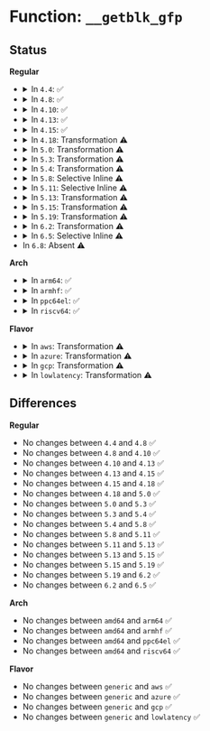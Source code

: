 # Function: <code>__getblk_gfp</code>

## Status
<b>Regular</b>
<ul>
<li>
<details>
<summary>In <code>4.4</code>: ✅</summary>

```c
struct buffer_head *__getblk_gfp(struct block_device *bdev, sector_t block, unsigned int size, gfp_t gfp);
```

**Collision:** Unique Global

**Inline:** No

**Transformation:** False

**Instances:**

```
In fs/buffer.c (ffffffff81243ea0)
Location: fs/buffer.c:1390
Inline: False
Direct callers:
  - fs/buffer.c:__bread_gfp
  - fs/buffer.c:__breadahead
  - fs/ext4/balloc.c:ext4_read_block_bitmap_nowait
  - fs/ext4/ialloc.c:ext4_read_inode_bitmap
  - fs/ext4/ialloc.c:__ext4_new_inode
  - fs/ext4/inode.c:__ext4_get_inode_loc
  - fs/ext4/inode.c:__ext4_get_inode_loc
  - fs/ext4/inode.c:ext4_getblk
  - fs/ext4/resize.c:bclean
  - fs/ext4/resize.c:ext4_get_bitmap
  - fs/ext4/resize.c:update_backups
  - fs/ext4/resize.c:set_flexbg_block_bitmap
  - fs/ext4/resize.c:ext4_flex_group_add
  - fs/ext4/extents.c:__read_extent_tree_block
  - fs/ext4/extents.c:ext4_ext_insert_extent
  - fs/ext4/extents.c:ext4_ext_insert_extent
  - fs/ext4/extents.c:ext4_ext_insert_extent
  - fs/ext4/mmp.c:read_mmp_block
  - fs/ext4/indirect.c:ext4_get_branch
  - fs/ext4/indirect.c:ext4_ind_map_blocks
  - fs/ext4/xattr.c:ext4_xattr_block_set
  - fs/ext4/inline.c:ext4_convert_inline_data_nolock
  - fs/jbd2/recovery.c:jread
  - fs/jbd2/recovery.c:jread
  - fs/jbd2/recovery.c:do_one_pass
  - fs/jbd2/journal.c:jbd2_journal_init_dev
  - fs/jbd2/journal.c:jbd2_journal_init_inode
  - fs/jbd2/journal.c:jbd2_journal_get_descriptor_buffer
  - fs/fat/dir.c:fat_add_new_entries
  - fs/fat/dir.c:fat_alloc_new_dir
  - fs/fat/fatent.c:fat_mirror_bhs
```
**Symbols:**

```
ffffffff81243ea0-ffffffff81243f00: __getblk_gfp (STB_GLOBAL)
```
</details>
</li>
<li>
<details>
<summary>In <code>4.8</code>: ✅</summary>

```c
struct buffer_head *__getblk_gfp(struct block_device *bdev, sector_t block, unsigned int size, gfp_t gfp);
```

**Collision:** Unique Global

**Inline:** No

**Transformation:** False

**Instances:**

```
In fs/buffer.c (ffffffff8126ccb0)
Location: fs/buffer.c:1380
Inline: False
Direct callers:
  - fs/buffer.c:__bread_gfp
  - fs/buffer.c:__breadahead
  - fs/ext4/balloc.c:ext4_read_block_bitmap_nowait
  - fs/ext4/ialloc.c:__ext4_new_inode
  - fs/ext4/ialloc.c:ext4_read_inode_bitmap
  - fs/ext4/inode.c:__ext4_get_inode_loc
  - fs/ext4/inode.c:__ext4_get_inode_loc
  - fs/ext4/inode.c:ext4_getblk
  - fs/ext4/resize.c:ext4_flex_group_add
  - fs/ext4/resize.c:ext4_get_bitmap
  - fs/ext4/resize.c:update_backups
  - fs/ext4/resize.c:set_flexbg_block_bitmap
  - fs/ext4/resize.c:bclean
  - fs/ext4/extents.c:ext4_ext_insert_extent
  - fs/ext4/extents.c:ext4_ext_insert_extent
  - fs/ext4/extents.c:ext4_ext_insert_extent
  - fs/ext4/extents.c:__read_extent_tree_block
  - fs/ext4/mmp.c:read_mmp_block
  - fs/ext4/indirect.c:ext4_ind_map_blocks
  - fs/ext4/indirect.c:ext4_get_branch
  - fs/ext4/xattr.c:ext4_xattr_block_set
  - fs/ext4/inline.c:ext4_convert_inline_data_nolock
  - fs/jbd2/recovery.c:do_one_pass
  - fs/jbd2/recovery.c:jread
  - fs/jbd2/recovery.c:jread
  - fs/jbd2/journal.c:jbd2_journal_init_inode
  - fs/jbd2/journal.c:jbd2_journal_init_dev
  - fs/jbd2/journal.c:jbd2_journal_get_descriptor_buffer
  - fs/squashfs/block.c:squashfs_read_data
  - fs/squashfs/block.c:squashfs_read_data
  - fs/fat/dir.c:fat_add_new_entries
  - fs/fat/dir.c:fat_alloc_new_dir
  - fs/fat/fatent.c:fat_mirror_bhs
```
**Symbols:**

```
ffffffff8126ccb0-ffffffff8126cd10: __getblk_gfp (STB_GLOBAL)
```
</details>
</li>
<li>
<details>
<summary>In <code>4.10</code>: ✅</summary>

```c
struct buffer_head *__getblk_gfp(struct block_device *bdev, sector_t block, unsigned int size, gfp_t gfp);
```

**Collision:** Unique Global

**Inline:** No

**Transformation:** False

**Instances:**

```
In fs/buffer.c (ffffffff8127fc60)
Location: fs/buffer.c:1380
Inline: False
Direct callers:
  - fs/buffer.c:__bread_gfp
  - fs/buffer.c:__breadahead
  - fs/ext4/balloc.c:ext4_read_block_bitmap_nowait
  - fs/ext4/ialloc.c:__ext4_new_inode
  - fs/ext4/ialloc.c:ext4_read_inode_bitmap
  - fs/ext4/inode.c:__ext4_get_inode_loc
  - fs/ext4/inode.c:__ext4_get_inode_loc
  - fs/ext4/inode.c:ext4_getblk
  - fs/ext4/resize.c:ext4_flex_group_add
  - fs/ext4/resize.c:ext4_get_bitmap
  - fs/ext4/resize.c:update_backups
  - fs/ext4/resize.c:set_flexbg_block_bitmap
  - fs/ext4/resize.c:bclean
  - fs/ext4/extents.c:ext4_ext_insert_extent
  - fs/ext4/extents.c:ext4_ext_insert_extent
  - fs/ext4/extents.c:ext4_ext_insert_extent
  - fs/ext4/extents.c:__read_extent_tree_block
  - fs/ext4/mmp.c:read_mmp_block
  - fs/ext4/indirect.c:ext4_ind_map_blocks
  - fs/ext4/indirect.c:ext4_get_branch
  - fs/ext4/xattr.c:ext4_xattr_block_set
  - fs/ext4/inline.c:ext4_convert_inline_data_nolock
  - fs/jbd2/recovery.c:do_one_pass
  - fs/jbd2/recovery.c:jread
  - fs/jbd2/recovery.c:jread
  - fs/jbd2/journal.c:journal_init_common
  - fs/jbd2/journal.c:jbd2_journal_get_descriptor_buffer
  - fs/squashfs/block.c:squashfs_read_data
  - fs/squashfs/block.c:squashfs_read_data
  - fs/fat/dir.c:fat_add_new_entries
  - fs/fat/dir.c:fat_alloc_new_dir
  - fs/fat/fatent.c:fat_mirror_bhs
```
**Symbols:**

```
ffffffff8127fc60-ffffffff8127ff95: __getblk_gfp (STB_GLOBAL)
```
</details>
</li>
<li>
<details>
<summary>In <code>4.13</code>: ✅</summary>

```c
struct buffer_head *__getblk_gfp(struct block_device *bdev, sector_t block, unsigned int size, gfp_t gfp);
```

**Collision:** Unique Global

**Inline:** No

**Transformation:** False

**Instances:**

```
In fs/buffer.c (ffffffff8128d210)
Location: fs/buffer.c:1375
Inline: False
Direct callers:
  - fs/buffer.c:__bread_gfp
  - fs/buffer.c:__breadahead
  - fs/ext4/balloc.c:ext4_read_block_bitmap_nowait
  - fs/ext4/extents.c:ext4_ext_insert_extent
  - fs/ext4/extents.c:ext4_ext_insert_extent
  - fs/ext4/extents.c:ext4_ext_insert_extent
  - fs/ext4/extents.c:__read_extent_tree_block
  - fs/ext4/ialloc.c:__ext4_new_inode
  - fs/ext4/ialloc.c:ext4_read_inode_bitmap
  - fs/ext4/indirect.c:ext4_ind_map_blocks
  - fs/ext4/indirect.c:ext4_get_branch
  - fs/ext4/inline.c:ext4_convert_inline_data_nolock
  - fs/ext4/inode.c:__ext4_get_inode_loc
  - fs/ext4/inode.c:__ext4_get_inode_loc
  - fs/ext4/inode.c:ext4_getblk
  - fs/ext4/mmp.c:read_mmp_block
  - fs/ext4/resize.c:ext4_flex_group_add
  - fs/ext4/resize.c:ext4_get_bitmap
  - fs/ext4/resize.c:update_backups
  - fs/ext4/resize.c:set_flexbg_block_bitmap
  - fs/ext4/resize.c:bclean
  - fs/ext4/xattr.c:ext4_xattr_block_set
  - fs/jbd2/recovery.c:do_one_pass
  - fs/jbd2/recovery.c:jread
  - fs/jbd2/recovery.c:jread
  - fs/jbd2/journal.c:journal_init_common
  - fs/jbd2/journal.c:jbd2_journal_get_descriptor_buffer
  - fs/squashfs/block.c:squashfs_read_data
  - fs/squashfs/block.c:squashfs_read_data
  - fs/fat/dir.c:fat_add_new_entries
  - fs/fat/dir.c:fat_alloc_new_dir
  - fs/fat/fatent.c:fat_mirror_bhs
```
**Symbols:**

```
ffffffff8128d210-ffffffff8128d4df: __getblk_gfp (STB_GLOBAL)
```
</details>
</li>
<li>
<details>
<summary>In <code>4.15</code>: ✅</summary>

```c
struct buffer_head *__getblk_gfp(struct block_device *bdev, sector_t block, unsigned int size, gfp_t gfp);
```

**Collision:** Unique Global

**Inline:** No

**Transformation:** False

**Instances:**

```
In fs/buffer.c (ffffffff812afd50)
Location: fs/buffer.c:1335
Inline: False
Direct callers:
  - fs/buffer.c:__bread_gfp
  - fs/buffer.c:__breadahead
  - fs/ext4/balloc.c:ext4_read_block_bitmap_nowait
  - fs/ext4/extents.c:ext4_ext_insert_extent
  - fs/ext4/extents.c:ext4_ext_insert_extent
  - fs/ext4/extents.c:ext4_ext_insert_extent
  - fs/ext4/extents.c:__read_extent_tree_block
  - fs/ext4/ialloc.c:ext4_read_inode_bitmap
  - fs/ext4/indirect.c:ext4_ind_map_blocks
  - fs/ext4/indirect.c:ext4_get_branch
  - fs/ext4/inline.c:ext4_convert_inline_data_nolock
  - fs/ext4/inode.c:__ext4_get_inode_loc
  - fs/ext4/inode.c:__ext4_get_inode_loc
  - fs/ext4/inode.c:ext4_getblk
  - fs/ext4/mmp.c:read_mmp_block
  - fs/ext4/resize.c:ext4_flex_group_add
  - fs/ext4/resize.c:ext4_get_bitmap
  - fs/ext4/resize.c:update_backups
  - fs/ext4/resize.c:set_flexbg_block_bitmap
  - fs/ext4/resize.c:bclean
  - fs/ext4/xattr.c:ext4_xattr_block_set
  - fs/jbd2/recovery.c:do_one_pass
  - fs/jbd2/recovery.c:jread
  - fs/jbd2/recovery.c:jread
  - fs/jbd2/journal.c:journal_init_common
  - fs/jbd2/journal.c:jbd2_journal_get_descriptor_buffer
  - fs/squashfs/block.c:squashfs_read_data
  - fs/squashfs/block.c:squashfs_read_data
  - fs/fat/dir.c:fat_add_new_entries
  - fs/fat/dir.c:fat_alloc_new_dir
  - fs/fat/fatent.c:fat_mirror_bhs
```
**Symbols:**

```
ffffffff812afd50-ffffffff812b0037: __getblk_gfp (STB_GLOBAL)
```
</details>
</li>
<li>
<details>
<summary>In <code>4.18</code>: Transformation ⚠️</summary>

```c
struct buffer_head *__getblk_gfp(struct block_device *bdev, sector_t block, unsigned int size, gfp_t gfp);
```

**Collision:** Unique Global

**Inline:** No

**Transformation:** True

**Instances:**

```
In fs/buffer.c (0)
Location: fs/buffer.c:1306
Inline: False
Direct callers:
  - fs/buffer.c:__bread_gfp
  - fs/buffer.c:__breadahead
  - fs/ext4/balloc.c:ext4_read_block_bitmap_nowait
  - fs/ext4/extents.c:ext4_ext_insert_extent
  - fs/ext4/extents.c:ext4_ext_split
  - fs/ext4/extents.c:ext4_ext_split
  - fs/ext4/extents.c:__read_extent_tree_block
  - fs/ext4/ialloc.c:ext4_read_inode_bitmap
  - fs/ext4/indirect.c:ext4_ind_map_blocks
  - fs/ext4/indirect.c:ext4_get_branch
  - fs/ext4/inline.c:ext4_convert_inline_data_nolock
  - fs/ext4/inode.c:__ext4_get_inode_loc
  - fs/ext4/inode.c:__ext4_get_inode_loc
  - fs/ext4/inode.c:ext4_getblk
  - fs/ext4/mmp.c:read_mmp_block
  - fs/ext4/resize.c:ext4_flex_group_add
  - fs/ext4/resize.c:ext4_get_bitmap
  - fs/ext4/resize.c:update_backups
  - fs/ext4/resize.c:set_flexbg_block_bitmap
  - fs/ext4/resize.c:bclean
  - fs/ext4/xattr.c:ext4_xattr_block_set
  - fs/jbd2/recovery.c:do_one_pass
  - fs/jbd2/recovery.c:jread
  - fs/jbd2/recovery.c:jread
  - fs/jbd2/journal.c:journal_init_common
  - fs/jbd2/journal.c:jbd2_journal_get_descriptor_buffer
  - fs/squashfs/block.c:squashfs_read_data
  - fs/squashfs/block.c:squashfs_read_data
  - fs/fat/dir.c:fat_add_new_entries
  - fs/fat/dir.c:fat_alloc_new_dir
  - fs/fat/fatent.c:fat_mirror_bhs
```
**Symbols:**

```
ffffffff812daf02-ffffffff812daf4c: __getblk_gfp.cold.62 (STB_LOCAL)
ffffffff812d7fa0-ffffffff812d8227: __getblk_gfp (STB_GLOBAL)
```
</details>
</li>
<li>
<details>
<summary>In <code>5.0</code>: Transformation ⚠️</summary>

```c
struct buffer_head *__getblk_gfp(struct block_device *bdev, sector_t block, unsigned int size, gfp_t gfp);
```

**Collision:** Unique Global

**Inline:** No

**Transformation:** True

**Instances:**

```
In fs/buffer.c (0)
Location: fs/buffer.c:1314
Inline: False
Direct callers:
  - fs/buffer.c:__bread_gfp
  - fs/buffer.c:__breadahead
  - fs/ext4/balloc.c:ext4_read_block_bitmap_nowait
  - fs/ext4/extents.c:ext4_ext_insert_extent
  - fs/ext4/extents.c:ext4_ext_split
  - fs/ext4/extents.c:ext4_ext_split
  - fs/ext4/extents.c:__read_extent_tree_block
  - fs/ext4/ialloc.c:ext4_read_inode_bitmap
  - fs/ext4/indirect.c:ext4_ind_map_blocks
  - fs/ext4/indirect.c:ext4_get_branch
  - fs/ext4/inline.c:ext4_convert_inline_data_nolock
  - fs/ext4/inode.c:__ext4_get_inode_loc
  - fs/ext4/inode.c:__ext4_get_inode_loc
  - fs/ext4/inode.c:ext4_getblk
  - fs/ext4/mmp.c:read_mmp_block
  - fs/ext4/resize.c:ext4_flex_group_add
  - fs/ext4/resize.c:ext4_get_bitmap
  - fs/ext4/resize.c:update_backups
  - fs/ext4/resize.c:set_flexbg_block_bitmap
  - fs/ext4/resize.c:bclean
  - fs/ext4/super.c:ext4_sb_bread
  - fs/ext4/xattr.c:ext4_xattr_block_set
  - fs/jbd2/recovery.c:do_one_pass
  - fs/jbd2/recovery.c:jread
  - fs/jbd2/recovery.c:jread
  - fs/jbd2/journal.c:journal_init_common
  - fs/jbd2/journal.c:jbd2_journal_get_descriptor_buffer
  - fs/squashfs/block.c:squashfs_read_data
  - fs/squashfs/block.c:squashfs_read_data
  - fs/fat/dir.c:fat_add_new_entries
  - fs/fat/dir.c:fat_alloc_new_dir
  - fs/fat/fatent.c:fat_mirror_bhs
```
**Symbols:**

```
ffffffff812f03cb-ffffffff812f0415: __getblk_gfp.cold.65 (STB_LOCAL)
ffffffff812ed010-ffffffff812ed297: __getblk_gfp (STB_GLOBAL)
```
</details>
</li>
<li>
<details>
<summary>In <code>5.3</code>: Transformation ⚠️</summary>

```c
struct buffer_head *__getblk_gfp(struct block_device *bdev, sector_t block, unsigned int size, gfp_t gfp);
```

**Collision:** Unique Global

**Inline:** No

**Transformation:** True

**Instances:**

```
In fs/buffer.c (0)
Location: fs/buffer.c:1315
Inline: False
Direct callers:
  - fs/buffer.c:__bread_gfp
  - fs/buffer.c:__breadahead
  - fs/ext4/balloc.c:ext4_read_block_bitmap_nowait
  - fs/ext4/extents.c:ext4_ext_create_new_leaf
  - fs/ext4/extents.c:ext4_ext_split
  - fs/ext4/extents.c:ext4_ext_split
  - fs/ext4/extents.c:__read_extent_tree_block
  - fs/ext4/ialloc.c:ext4_read_inode_bitmap
  - fs/ext4/indirect.c:ext4_alloc_branch
  - fs/ext4/indirect.c:ext4_get_branch
  - fs/ext4/inline.c:ext4_convert_inline_data_nolock
  - fs/ext4/inode.c:__ext4_get_inode_loc
  - fs/ext4/inode.c:__ext4_get_inode_loc
  - fs/ext4/inode.c:ext4_getblk
  - fs/ext4/mmp.c:read_mmp_block
  - fs/ext4/resize.c:ext4_get_bitmap
  - fs/ext4/resize.c:update_backups
  - fs/ext4/resize.c:setup_new_flex_group_blocks
  - fs/ext4/resize.c:set_flexbg_block_bitmap
  - fs/ext4/resize.c:bclean
  - fs/ext4/super.c:ext4_sb_bread
  - fs/ext4/xattr.c:ext4_xattr_block_set
  - fs/jbd2/recovery.c:do_one_pass
  - fs/jbd2/recovery.c:jread
  - fs/jbd2/recovery.c:jread
  - fs/jbd2/journal.c:journal_init_common
  - fs/jbd2/journal.c:jbd2_journal_get_descriptor_buffer
  - fs/squashfs/block.c:squashfs_read_data
  - fs/squashfs/block.c:squashfs_read_data
  - fs/fat/dir.c:fat_add_new_entries
  - fs/fat/dir.c:fat_alloc_new_dir
  - fs/fat/fatent.c:fat_mirror_bhs
```
**Symbols:**

```
ffffffff81311cad-ffffffff81311cf8: __getblk_gfp.cold (STB_LOCAL)
ffffffff8130e7c0-ffffffff8130ea50: __getblk_gfp (STB_GLOBAL)
```
</details>
</li>
<li>
<details>
<summary>In <code>5.4</code>: Transformation ⚠️</summary>

```c
struct buffer_head *__getblk_gfp(struct block_device *bdev, sector_t block, unsigned int size, gfp_t gfp);
```

**Collision:** Unique Global

**Inline:** No

**Transformation:** True

**Instances:**

```
In fs/buffer.c (0)
Location: fs/buffer.c:1315
Inline: False
Direct callers:
  - fs/buffer.c:__bread_gfp
  - fs/buffer.c:__breadahead
  - fs/ext4/balloc.c:ext4_read_block_bitmap_nowait
  - fs/ext4/extents.c:ext4_ext_create_new_leaf
  - fs/ext4/extents.c:ext4_ext_split
  - fs/ext4/extents.c:ext4_ext_split
  - fs/ext4/extents.c:__read_extent_tree_block
  - fs/ext4/ialloc.c:ext4_read_inode_bitmap
  - fs/ext4/indirect.c:ext4_alloc_branch
  - fs/ext4/indirect.c:ext4_get_branch
  - fs/ext4/inline.c:ext4_convert_inline_data_nolock
  - fs/ext4/inode.c:__ext4_get_inode_loc
  - fs/ext4/inode.c:__ext4_get_inode_loc
  - fs/ext4/inode.c:ext4_getblk
  - fs/ext4/mmp.c:read_mmp_block
  - fs/ext4/resize.c:ext4_get_bitmap
  - fs/ext4/resize.c:update_backups
  - fs/ext4/resize.c:setup_new_flex_group_blocks
  - fs/ext4/resize.c:set_flexbg_block_bitmap
  - fs/ext4/resize.c:bclean
  - fs/ext4/super.c:ext4_sb_bread
  - fs/ext4/xattr.c:ext4_xattr_block_set
  - fs/jbd2/recovery.c:do_one_pass
  - fs/jbd2/recovery.c:jread
  - fs/jbd2/recovery.c:jread
  - fs/jbd2/journal.c:journal_init_common
  - fs/jbd2/journal.c:jbd2_journal_get_descriptor_buffer
  - fs/squashfs/block.c:squashfs_read_data
  - fs/squashfs/block.c:squashfs_read_data
  - fs/fat/dir.c:fat_add_new_entries
  - fs/fat/dir.c:fat_alloc_new_dir
  - fs/fat/fatent.c:fat_mirror_bhs
```
**Symbols:**

```
ffffffff81324cba-ffffffff81324d09: __getblk_gfp.cold (STB_LOCAL)
ffffffff813217e0-ffffffff81321a6c: __getblk_gfp (STB_GLOBAL)
```
</details>
</li>
<li>
<details>
<summary>In <code>5.8</code>: Selective Inline ⚠️</summary>

```c
struct buffer_head *__getblk_gfp(struct block_device *bdev, sector_t block, unsigned int size, gfp_t gfp);
```

**Collision:** Unique Global

**Inline:** Selective

**Transformation:** False

**Instances:**

```
In fs/buffer.c (ffffffff8135cb55)
Location: fs/buffer.c:1348
Inline: True
Inline callers:
  - fs/buffer.c:__bread_gfp
  - fs/buffer.c:__breadahead_gfp
  - fs/buffer.c:__breadahead
Direct callers:
  - fs/ext4/balloc.c:ext4_read_block_bitmap_nowait
  - fs/ext4/extents.c:ext4_ext_grow_indepth
  - fs/ext4/extents.c:ext4_ext_split
  - fs/ext4/extents.c:ext4_ext_split
  - fs/ext4/extents.c:__read_extent_tree_block
  - fs/ext4/ialloc.c:ext4_read_inode_bitmap
  - fs/ext4/indirect.c:ext4_alloc_branch
  - fs/ext4/indirect.c:ext4_get_branch
  - fs/ext4/inline.c:ext4_convert_inline_data_nolock
  - fs/ext4/inode.c:__ext4_get_inode_loc
  - fs/ext4/inode.c:__ext4_get_inode_loc
  - fs/ext4/inode.c:ext4_getblk
  - fs/ext4/mmp.c:read_mmp_block
  - fs/ext4/resize.c:update_backups
  - fs/ext4/resize.c:setup_new_flex_group_blocks
  - fs/ext4/resize.c:set_flexbg_block_bitmap
  - fs/ext4/resize.c:bclean
  - fs/ext4/super.c:ext4_sb_bread
  - fs/ext4/xattr.c:ext4_xattr_block_set
  - fs/jbd2/recovery.c:do_one_pass
  - fs/jbd2/recovery.c:jread
  - fs/jbd2/journal.c:journal_init_common
  - fs/jbd2/journal.c:jbd2_journal_get_descriptor_buffer
  - fs/fat/dir.c:fat_add_new_entries
  - fs/fat/dir.c:fat_alloc_new_dir
  - fs/fat/fatent.c:fat_mirror_bhs
```
**Symbols:**

```
ffffffff8135bee0-ffffffff8135bf3e: __getblk_gfp (STB_GLOBAL)
```
</details>
</li>
<li>
<details>
<summary>In <code>5.11</code>: Selective Inline ⚠️</summary>

```c
struct buffer_head *__getblk_gfp(struct block_device *bdev, sector_t block, unsigned int size, gfp_t gfp);
```

**Collision:** Unique Global

**Inline:** Selective

**Transformation:** False

**Instances:**

```
In fs/buffer.c (ffffffff8136aecd)
Location: fs/buffer.c:1347
Inline: True
Inline callers:
  - fs/buffer.c:__bread_gfp
  - fs/buffer.c:__breadahead_gfp
  - fs/buffer.c:__breadahead
Direct callers:
  - fs/ext4/balloc.c:ext4_read_block_bitmap_nowait
  - fs/ext4/extents.c:ext4_ext_grow_indepth
  - fs/ext4/extents.c:ext4_ext_split
  - fs/ext4/extents.c:ext4_ext_split
  - fs/ext4/extents.c:__read_extent_tree_block
  - fs/ext4/ialloc.c:ext4_read_inode_bitmap
  - fs/ext4/indirect.c:ext4_alloc_branch
  - fs/ext4/indirect.c:ext4_get_branch
  - fs/ext4/inline.c:ext4_convert_inline_data_nolock
  - fs/ext4/inode.c:__ext4_get_inode_loc
  - fs/ext4/inode.c:__ext4_get_inode_loc
  - fs/ext4/inode.c:ext4_getblk
  - fs/ext4/mmp.c:read_mmp_block
  - fs/ext4/resize.c:update_backups
  - fs/ext4/resize.c:setup_new_flex_group_blocks
  - fs/ext4/resize.c:set_flexbg_block_bitmap
  - fs/ext4/resize.c:bclean
  - fs/ext4/super.c:ext4_sb_breadahead_unmovable
  - fs/ext4/xattr.c:ext4_xattr_block_set
  - fs/jbd2/recovery.c:do_one_pass
  - fs/jbd2/recovery.c:jread
  - fs/jbd2/journal.c:journal_init_common
  - fs/jbd2/journal.c:jbd2_journal_get_descriptor_buffer
  - fs/jbd2/journal.c:jbd2_fc_get_buf
  - fs/fat/dir.c:fat_add_new_entries
  - fs/fat/dir.c:fat_alloc_new_dir
  - fs/fat/fatent.c:fat_mirror_bhs
```
**Symbols:**

```
ffffffff8136a480-ffffffff8136a4de: __getblk_gfp (STB_GLOBAL)
```
</details>
</li>
<li>
<details>
<summary>In <code>5.13</code>: Transformation ⚠️</summary>

```c
struct buffer_head *__getblk_gfp(struct block_device *bdev, sector_t block, unsigned int size, gfp_t gfp);
```

**Collision:** Unique Global

**Inline:** No

**Transformation:** True

**Instances:**

```
In fs/buffer.c (0)
Location: fs/buffer.c:1352
Inline: False
Direct callers:
  - fs/buffer.c:__bread_gfp
  - fs/buffer.c:__breadahead_gfp
  - fs/buffer.c:__breadahead
  - fs/ext4/balloc.c:ext4_read_block_bitmap_nowait
  - fs/ext4/extents.c:ext4_ext_grow_indepth
  - fs/ext4/extents.c:ext4_ext_split
  - fs/ext4/extents.c:ext4_ext_split
  - fs/ext4/extents.c:__read_extent_tree_block
  - fs/ext4/ialloc.c:ext4_read_inode_bitmap
  - fs/ext4/indirect.c:ext4_alloc_branch
  - fs/ext4/indirect.c:ext4_get_branch
  - fs/ext4/inline.c:ext4_convert_inline_data_nolock
  - fs/ext4/inode.c:__ext4_get_inode_loc
  - fs/ext4/inode.c:__ext4_get_inode_loc
  - fs/ext4/inode.c:ext4_getblk
  - fs/ext4/mmp.c:read_mmp_block
  - fs/ext4/resize.c:update_backups
  - fs/ext4/resize.c:setup_new_flex_group_blocks
  - fs/ext4/resize.c:set_flexbg_block_bitmap
  - fs/ext4/resize.c:bclean
  - fs/ext4/super.c:ext4_sb_breadahead_unmovable
  - fs/ext4/xattr.c:ext4_xattr_block_set
  - fs/jbd2/recovery.c:do_one_pass
  - fs/jbd2/recovery.c:jread
  - fs/jbd2/journal.c:journal_init_common
  - fs/jbd2/journal.c:jbd2_journal_get_descriptor_buffer
  - fs/jbd2/journal.c:jbd2_fc_get_buf
  - fs/fat/dir.c:fat_add_new_entries
  - fs/fat/dir.c:fat_alloc_new_dir
  - fs/fat/fatent.c:fat_mirror_bhs
```
**Symbols:**

```
ffffffff81bdcb3a-ffffffff81bdcb86: __getblk_gfp.cold (STB_LOCAL)
ffffffff81370fe0-ffffffff813710b8: __getblk_gfp (STB_GLOBAL)
```
</details>
</li>
<li>
<details>
<summary>In <code>5.15</code>: Transformation ⚠️</summary>

```c
struct buffer_head *__getblk_gfp(struct block_device *bdev, sector_t block, unsigned int size, gfp_t gfp);
```

**Collision:** Unique Global

**Inline:** No

**Transformation:** True

**Instances:**

```
In fs/buffer.c (0)
Location: fs/buffer.c:1327
Inline: False
Direct callers:
  - fs/buffer.c:__bread_gfp
  - fs/buffer.c:__breadahead_gfp
  - fs/buffer.c:__breadahead
  - fs/ext4/balloc.c:ext4_read_block_bitmap_nowait
  - fs/ext4/extents.c:ext4_ext_grow_indepth
  - fs/ext4/extents.c:ext4_ext_split
  - fs/ext4/extents.c:ext4_ext_split
  - fs/ext4/extents.c:__read_extent_tree_block
  - fs/ext4/ialloc.c:ext4_read_inode_bitmap
  - fs/ext4/indirect.c:ext4_alloc_branch
  - fs/ext4/indirect.c:ext4_get_branch
  - fs/ext4/inline.c:ext4_convert_inline_data_nolock
  - fs/ext4/inode.c:__ext4_get_inode_loc
  - fs/ext4/inode.c:__ext4_get_inode_loc
  - fs/ext4/inode.c:ext4_getblk
  - fs/ext4/mmp.c:read_mmp_block
  - fs/ext4/resize.c:update_backups
  - fs/ext4/resize.c:setup_new_flex_group_blocks
  - fs/ext4/resize.c:set_flexbg_block_bitmap
  - fs/ext4/resize.c:bclean
  - fs/ext4/super.c:ext4_sb_breadahead_unmovable
  - fs/ext4/xattr.c:ext4_xattr_block_set
  - fs/jbd2/recovery.c:do_one_pass
  - fs/jbd2/recovery.c:jread
  - fs/jbd2/journal.c:journal_init_common
  - fs/jbd2/journal.c:jbd2_journal_get_descriptor_buffer
  - fs/jbd2/journal.c:jbd2_fc_get_buf
  - fs/fat/dir.c:fat_add_new_entries
  - fs/fat/dir.c:fat_alloc_new_dir
  - fs/fat/fatent.c:fat_mirror_bhs
```
**Symbols:**

```
ffffffff81cc47b8-ffffffff81cc4843: __getblk_gfp.cold (STB_LOCAL)
ffffffff813c09b0-ffffffff813c0a95: __getblk_gfp (STB_GLOBAL)
```
</details>
</li>
<li>
<details>
<summary>In <code>5.19</code>: Transformation ⚠️</summary>

```c
struct buffer_head *__getblk_gfp(struct block_device *bdev, sector_t block, unsigned int size, gfp_t gfp);
```

**Collision:** Unique Global

**Inline:** No

**Transformation:** True

**Instances:**

```
In fs/buffer.c (0)
Location: fs/buffer.c:1326
Inline: False
Direct callers:
  - fs/buffer.c:__bread_gfp
  - fs/buffer.c:__breadahead_gfp
  - fs/buffer.c:__breadahead
  - fs/ext4/balloc.c:ext4_read_block_bitmap_nowait
  - fs/ext4/extents.c:ext4_ext_grow_indepth
  - fs/ext4/extents.c:ext4_ext_split
  - fs/ext4/extents.c:ext4_ext_split
  - fs/ext4/extents.c:__read_extent_tree_block
  - fs/ext4/ialloc.c:ext4_read_inode_bitmap
  - fs/ext4/indirect.c:ext4_alloc_branch
  - fs/ext4/indirect.c:ext4_get_branch
  - fs/ext4/inline.c:ext4_convert_inline_data_nolock
  - fs/ext4/inode.c:__ext4_get_inode_loc
  - fs/ext4/inode.c:__ext4_get_inode_loc
  - fs/ext4/inode.c:ext4_getblk
  - fs/ext4/mmp.c:read_mmp_block
  - fs/ext4/resize.c:update_backups
  - fs/ext4/resize.c:setup_new_flex_group_blocks
  - fs/ext4/resize.c:set_flexbg_block_bitmap
  - fs/ext4/resize.c:bclean
  - fs/ext4/super.c:ext4_sb_breadahead_unmovable
  - fs/ext4/xattr.c:ext4_xattr_block_set
  - fs/jbd2/recovery.c:do_one_pass
  - fs/jbd2/recovery.c:jread
  - fs/jbd2/journal.c:journal_init_common
  - fs/jbd2/journal.c:jbd2_journal_get_descriptor_buffer
  - fs/jbd2/journal.c:jbd2_fc_get_buf
  - fs/fat/dir.c:fat_add_new_entries
  - fs/fat/dir.c:fat_alloc_new_dir
  - fs/fat/fatent.c:fat_mirror_bhs
```
**Symbols:**

```
ffffffff81e76fb1-ffffffff81e77038: __getblk_gfp.cold (STB_LOCAL)
ffffffff81445980-ffffffff81445a74: __getblk_gfp (STB_GLOBAL)
```
</details>
</li>
<li>
<details>
<summary>In <code>6.2</code>: Transformation ⚠️</summary>

```c
struct buffer_head *__getblk_gfp(struct block_device *bdev, sector_t block, unsigned int size, gfp_t gfp);
```

**Collision:** Unique Global

**Inline:** No

**Transformation:** True

**Instances:**

```
In fs/buffer.c (0)
Location: fs/buffer.c:1326
Inline: False
Direct callers:
  - fs/buffer.c:__bread_gfp
  - fs/buffer.c:__breadahead
  - fs/ext4/balloc.c:ext4_read_block_bitmap_nowait
  - fs/ext4/extents.c:ext4_ext_grow_indepth
  - fs/ext4/extents.c:ext4_ext_split
  - fs/ext4/extents.c:ext4_ext_split
  - fs/ext4/extents.c:__read_extent_tree_block
  - fs/ext4/ialloc.c:ext4_read_inode_bitmap
  - fs/ext4/indirect.c:ext4_alloc_branch
  - fs/ext4/indirect.c:ext4_get_branch
  - fs/ext4/inline.c:ext4_convert_inline_data_nolock
  - fs/ext4/inode.c:__ext4_get_inode_loc
  - fs/ext4/inode.c:__ext4_get_inode_loc
  - fs/ext4/inode.c:ext4_getblk
  - fs/ext4/mmp.c:read_mmp_block
  - fs/ext4/resize.c:update_backups
  - fs/ext4/resize.c:setup_new_flex_group_blocks
  - fs/ext4/resize.c:set_flexbg_block_bitmap
  - fs/ext4/resize.c:bclean
  - fs/ext4/super.c:ext4_sb_breadahead_unmovable
  - fs/ext4/xattr.c:ext4_xattr_block_set
  - fs/jbd2/recovery.c:do_one_pass
  - fs/jbd2/recovery.c:jread
  - fs/jbd2/journal.c:journal_init_common
  - fs/jbd2/journal.c:jbd2_journal_get_descriptor_buffer
  - fs/jbd2/journal.c:jbd2_fc_get_buf
  - fs/fat/dir.c:fat_add_new_entries
  - fs/fat/dir.c:fat_alloc_new_dir
  - fs/fat/fatent.c:fat_mirror_bhs
```
**Symbols:**

```
ffffffff820690d5-ffffffff82069114: __getblk_gfp.cold (STB_LOCAL)
ffffffff814d4a00-ffffffff814d4b31: __getblk_gfp (STB_GLOBAL)
```
</details>
</li>
<li>
<details>
<summary>In <code>6.5</code>: Selective Inline ⚠️</summary>

```c
struct buffer_head *__getblk_gfp(struct block_device *bdev, sector_t block, unsigned int size, gfp_t gfp);
```

**Collision:** Unique Global

**Inline:** Selective

**Transformation:** False

**Instances:**

```
In fs/buffer.c (ffffffff8150c8dd)
Location: fs/buffer.c:1438
Inline: True
Inline callers:
  - fs/buffer.c:__bread_gfp
  - fs/buffer.c:__breadahead
Direct callers:
  - fs/ext4/balloc.c:ext4_read_block_bitmap_nowait
  - fs/ext4/extents.c:ext4_ext_grow_indepth
  - fs/ext4/extents.c:ext4_ext_split
  - fs/ext4/extents.c:ext4_ext_split
  - fs/ext4/extents.c:__read_extent_tree_block
  - fs/ext4/ialloc.c:ext4_read_inode_bitmap
  - fs/ext4/indirect.c:ext4_alloc_branch
  - fs/ext4/indirect.c:ext4_get_branch
  - fs/ext4/inline.c:ext4_convert_inline_data_nolock
  - fs/ext4/inode.c:__ext4_get_inode_loc
  - fs/ext4/inode.c:__ext4_get_inode_loc
  - fs/ext4/inode.c:ext4_getblk
  - fs/ext4/mmp.c:read_mmp_block
  - fs/ext4/resize.c:update_backups
  - fs/ext4/resize.c:setup_new_flex_group_blocks
  - fs/ext4/resize.c:set_flexbg_block_bitmap
  - fs/ext4/resize.c:bclean
  - fs/ext4/super.c:ext4_sb_breadahead_unmovable
  - fs/ext4/xattr.c:ext4_xattr_block_set
  - fs/jbd2/recovery.c:do_one_pass
  - fs/jbd2/recovery.c:jread
  - fs/jbd2/journal.c:journal_init_common
  - fs/jbd2/journal.c:jbd2_journal_get_descriptor_buffer
  - fs/jbd2/journal.c:jbd2_fc_get_buf
  - fs/fat/dir.c:fat_add_new_entries
  - fs/fat/dir.c:fat_alloc_new_dir
  - fs/fat/fatent.c:fat_mirror_bhs
```
**Symbols:**

```
ffffffff8150c750-ffffffff8150c7c8: __getblk_gfp (STB_GLOBAL)
```
</details>
</li>
<li>
In <code>6.8</code>: Absent ⚠️
</li>
</ul>
<b>Arch</b>
<ul>
<li>
<details>
<summary>In <code>arm64</code>: ✅</summary>

```c
struct buffer_head *__getblk_gfp(struct block_device *bdev, sector_t block, unsigned int size, gfp_t gfp);
```

**Collision:** Unique Global

**Inline:** No

**Transformation:** False

**Instances:**

```
In fs/buffer.c (ffff8000103da158)
Location: fs/buffer.c:1315
Inline: False
Direct callers:
  - fs/buffer.c:__bread_gfp
  - fs/buffer.c:__breadahead
  - fs/ext4/balloc.c:ext4_read_block_bitmap_nowait
  - fs/ext4/extents.c:ext4_ext_create_new_leaf
  - fs/ext4/extents.c:ext4_ext_split
  - fs/ext4/extents.c:ext4_ext_split
  - fs/ext4/extents.c:__read_extent_tree_block
  - fs/ext4/ialloc.c:ext4_read_inode_bitmap
  - fs/ext4/indirect.c:ext4_alloc_branch
  - fs/ext4/indirect.c:ext4_get_branch
  - fs/ext4/inline.c:ext4_convert_inline_data_nolock
  - fs/ext4/inode.c:__ext4_get_inode_loc
  - fs/ext4/inode.c:__ext4_get_inode_loc
  - fs/ext4/inode.c:ext4_getblk
  - fs/ext4/mmp.c:read_mmp_block
  - fs/ext4/resize.c:ext4_get_bitmap
  - fs/ext4/resize.c:update_backups
  - fs/ext4/resize.c:update_backups
  - fs/ext4/resize.c:setup_new_flex_group_blocks
  - fs/ext4/resize.c:set_flexbg_block_bitmap
  - fs/ext4/resize.c:bclean
  - fs/ext4/super.c:ext4_sb_bread
  - fs/ext4/xattr.c:ext4_xattr_block_set
  - fs/jbd2/recovery.c:do_one_pass
  - fs/jbd2/recovery.c:jread
  - fs/jbd2/recovery.c:jread
  - fs/jbd2/journal.c:journal_init_common
  - fs/jbd2/journal.c:jbd2_journal_get_descriptor_buffer
  - fs/squashfs/block.c:squashfs_read_data
  - fs/squashfs/block.c:squashfs_read_data
  - fs/fat/dir.c:fat_add_new_entries
  - fs/fat/dir.c:fat_alloc_new_dir
  - fs/fat/fatent.c:fat_mirror_bhs
```
**Symbols:**

```
ffff8000103da158-ffff8000103da480: __getblk_gfp (STB_GLOBAL)
```
</details>
</li>
<li>
<details>
<summary>In <code>armhf</code>: ✅</summary>

```c
struct buffer_head *__getblk_gfp(struct block_device *bdev, sector_t block, unsigned int size, gfp_t gfp);
```

**Collision:** Unique Global

**Inline:** No

**Transformation:** False

**Instances:**

```
In fs/buffer.c (c05b3a08)
Location: fs/buffer.c:1315
Inline: False
Direct callers:
  - fs/buffer.c:__bread_gfp
  - fs/buffer.c:__breadahead
  - fs/ext4/balloc.c:ext4_read_block_bitmap_nowait
  - fs/ext4/extents.c:ext4_ext_create_new_leaf
  - fs/ext4/extents.c:ext4_ext_split
  - fs/ext4/extents.c:ext4_ext_split
  - fs/ext4/extents.c:__read_extent_tree_block
  - fs/ext4/ialloc.c:ext4_read_inode_bitmap
  - fs/ext4/indirect.c:ext4_alloc_branch
  - fs/ext4/indirect.c:ext4_get_branch
  - fs/ext4/inline.c:ext4_convert_inline_data_nolock
  - fs/ext4/inode.c:__ext4_get_inode_loc
  - fs/ext4/inode.c:__ext4_get_inode_loc
  - fs/ext4/inode.c:ext4_getblk
  - fs/ext4/mmp.c:read_mmp_block
  - fs/ext4/resize.c:ext4_get_bitmap
  - fs/ext4/resize.c:update_backups
  - fs/ext4/resize.c:setup_new_flex_group_blocks
  - fs/ext4/resize.c:set_flexbg_block_bitmap
  - fs/ext4/resize.c:bclean
  - fs/ext4/super.c:ext4_sb_bread
  - fs/ext4/xattr.c:ext4_xattr_block_set
  - fs/jbd2/recovery.c:do_one_pass
  - fs/jbd2/recovery.c:jread
  - fs/jbd2/recovery.c:jread
  - fs/jbd2/journal.c:journal_init_common
  - fs/jbd2/journal.c:jbd2_journal_get_descriptor_buffer
  - fs/squashfs/block.c:squashfs_read_data
  - fs/squashfs/block.c:squashfs_read_data
  - fs/fat/dir.c:fat_add_new_entries
  - fs/fat/dir.c:fat_alloc_new_dir
  - fs/fat/fatent.c:fat_mirror_bhs
```
**Symbols:**

```
c05b3a08-c05b3a80: __getblk_gfp (STB_GLOBAL)
```
</details>
</li>
<li>
<details>
<summary>In <code>ppc64el</code>: ✅</summary>

```c
struct buffer_head *__getblk_gfp(struct block_device *bdev, sector_t block, unsigned int size, gfp_t gfp);
```

**Collision:** Unique Global

**Inline:** No

**Transformation:** False

**Instances:**

```
In fs/buffer.c (c0000000004df120)
Location: fs/buffer.c:1315
Inline: False
Direct callers:
  - fs/buffer.c:__bread_gfp
  - fs/buffer.c:__breadahead
  - fs/ext4/balloc.c:ext4_read_block_bitmap_nowait
  - fs/ext4/extents.c:ext4_ext_insert_extent
  - fs/ext4/extents.c:ext4_ext_split
  - fs/ext4/extents.c:ext4_ext_split
  - fs/ext4/extents.c:__read_extent_tree_block
  - fs/ext4/ialloc.c:ext4_read_inode_bitmap
  - fs/ext4/indirect.c:ext4_ind_map_blocks
  - fs/ext4/indirect.c:ext4_get_branch
  - fs/ext4/inline.c:ext4_convert_inline_data_nolock
  - fs/ext4/inode.c:__ext4_get_inode_loc
  - fs/ext4/inode.c:__ext4_get_inode_loc
  - fs/ext4/inode.c:ext4_getblk
  - fs/ext4/mmp.c:read_mmp_block
  - fs/ext4/resize.c:ext4_get_bitmap
  - fs/ext4/resize.c:update_backups
  - fs/ext4/resize.c:update_backups
  - fs/ext4/resize.c:setup_new_flex_group_blocks
  - fs/ext4/resize.c:set_flexbg_block_bitmap
  - fs/ext4/resize.c:bclean
  - fs/ext4/super.c:ext4_sb_bread
  - fs/ext4/xattr.c:ext4_xattr_block_set
  - fs/jbd2/recovery.c:do_one_pass
  - fs/jbd2/recovery.c:jread
  - fs/jbd2/recovery.c:jread
  - fs/jbd2/journal.c:journal_init_common
  - fs/jbd2/journal.c:jbd2_journal_get_descriptor_buffer
  - fs/squashfs/block.c:squashfs_read_data
  - fs/squashfs/block.c:squashfs_read_data
  - fs/fat/dir.c:fat_add_new_entries
  - fs/fat/dir.c:fat_alloc_new_dir
  - fs/fat/fatent.c:fat_mirror_bhs
```
**Symbols:**

```
c0000000004df120-c0000000004df554: __getblk_gfp (STB_GLOBAL)
```
</details>
</li>
<li>
<details>
<summary>In <code>riscv64</code>: ✅</summary>

```c
struct buffer_head *__getblk_gfp(struct block_device *bdev, sector_t block, unsigned int size, gfp_t gfp);
```

**Collision:** Unique Global

**Inline:** No

**Transformation:** False

**Instances:**

```
In fs/buffer.c (ffffffe000292f62)
Location: fs/buffer.c:1315
Inline: False
Direct callers:
  - fs/buffer.c:__bread_gfp
  - fs/buffer.c:__breadahead
  - fs/ext4/balloc.c:ext4_read_block_bitmap_nowait
  - fs/ext4/extents.c:ext4_ext_create_new_leaf
  - fs/ext4/extents.c:ext4_ext_split
  - fs/ext4/extents.c:ext4_ext_split
  - fs/ext4/extents.c:__read_extent_tree_block
  - fs/ext4/ialloc.c:ext4_read_inode_bitmap
  - fs/ext4/indirect.c:ext4_ind_map_blocks
  - fs/ext4/indirect.c:ext4_get_branch
  - fs/ext4/inline.c:ext4_convert_inline_data_nolock
  - fs/ext4/inode.c:__ext4_get_inode_loc
  - fs/ext4/inode.c:__ext4_get_inode_loc
  - fs/ext4/inode.c:ext4_getblk
  - fs/ext4/mmp.c:read_mmp_block
  - fs/ext4/resize.c:ext4_get_bitmap
  - fs/ext4/resize.c:update_backups
  - fs/ext4/resize.c:update_backups
  - fs/ext4/resize.c:setup_new_flex_group_blocks
  - fs/ext4/resize.c:set_flexbg_block_bitmap
  - fs/ext4/resize.c:bclean
  - fs/ext4/super.c:ext4_sb_bread
  - fs/ext4/xattr.c:ext4_xattr_block_set
  - fs/jbd2/recovery.c:do_one_pass
  - fs/jbd2/recovery.c:jread
  - fs/jbd2/recovery.c:jread
  - fs/jbd2/journal.c:journal_init_common
  - fs/jbd2/journal.c:jbd2_journal_get_descriptor_buffer
  - fs/squashfs/block.c:squashfs_read_data
  - fs/squashfs/block.c:squashfs_read_data
  - fs/fat/dir.c:fat_add_new_entries
  - fs/fat/dir.c:fat_alloc_new_dir
  - fs/fat/fatent.c:fat_mirror_bhs
```
**Symbols:**

```
ffffffe000292f62-ffffffe0002931f8: __getblk_gfp (STB_GLOBAL)
```
</details>
</li>
</ul>
<b>Flavor</b>
<ul>
<li>
<details>
<summary>In <code>aws</code>: Transformation ⚠️</summary>

```c
struct buffer_head *__getblk_gfp(struct block_device *bdev, sector_t block, unsigned int size, gfp_t gfp);
```

**Collision:** Unique Global

**Inline:** No

**Transformation:** True

**Instances:**

```
In fs/buffer.c (0)
Location: fs/buffer.c:1315
Inline: False
Direct callers:
  - fs/buffer.c:__bread_gfp
  - fs/buffer.c:__breadahead
  - fs/ext4/balloc.c:ext4_read_block_bitmap_nowait
  - fs/ext4/extents.c:ext4_ext_create_new_leaf
  - fs/ext4/extents.c:ext4_ext_split
  - fs/ext4/extents.c:ext4_ext_split
  - fs/ext4/extents.c:__read_extent_tree_block
  - fs/ext4/ialloc.c:ext4_read_inode_bitmap
  - fs/ext4/indirect.c:ext4_alloc_branch
  - fs/ext4/indirect.c:ext4_get_branch
  - fs/ext4/inline.c:ext4_convert_inline_data_nolock
  - fs/ext4/inode.c:__ext4_get_inode_loc
  - fs/ext4/inode.c:__ext4_get_inode_loc
  - fs/ext4/inode.c:ext4_getblk
  - fs/ext4/mmp.c:read_mmp_block
  - fs/ext4/resize.c:ext4_get_bitmap
  - fs/ext4/resize.c:update_backups
  - fs/ext4/resize.c:setup_new_flex_group_blocks
  - fs/ext4/resize.c:set_flexbg_block_bitmap
  - fs/ext4/resize.c:bclean
  - fs/ext4/super.c:ext4_sb_bread
  - fs/ext4/xattr.c:ext4_xattr_block_set
  - fs/jbd2/recovery.c:do_one_pass
  - fs/jbd2/recovery.c:jread
  - fs/jbd2/recovery.c:jread
  - fs/jbd2/journal.c:journal_init_common
  - fs/jbd2/journal.c:jbd2_journal_get_descriptor_buffer
  - fs/squashfs/block.c:squashfs_read_data
  - fs/squashfs/block.c:squashfs_read_data
  - fs/fat/dir.c:fat_add_new_entries
  - fs/fat/dir.c:fat_alloc_new_dir
  - fs/fat/fatent.c:fat_mirror_bhs
```
**Symbols:**

```
ffffffff8131d29a-ffffffff8131d2e9: __getblk_gfp.cold (STB_LOCAL)
ffffffff81319dc0-ffffffff8131a04c: __getblk_gfp (STB_GLOBAL)
```
</details>
</li>
<li>
<details>
<summary>In <code>azure</code>: Transformation ⚠️</summary>

```c
struct buffer_head *__getblk_gfp(struct block_device *bdev, sector_t block, unsigned int size, gfp_t gfp);
```

**Collision:** Unique Global

**Inline:** No

**Transformation:** True

**Instances:**

```
In fs/buffer.c (0)
Location: fs/buffer.c:1315
Inline: False
Direct callers:
  - fs/buffer.c:__bread_gfp
  - fs/buffer.c:__breadahead
  - fs/ext4/balloc.c:ext4_read_block_bitmap_nowait
  - fs/ext4/extents.c:ext4_ext_create_new_leaf
  - fs/ext4/extents.c:ext4_ext_split
  - fs/ext4/extents.c:ext4_ext_split
  - fs/ext4/extents.c:__read_extent_tree_block
  - fs/ext4/ialloc.c:ext4_read_inode_bitmap
  - fs/ext4/indirect.c:ext4_alloc_branch
  - fs/ext4/indirect.c:ext4_get_branch
  - fs/ext4/inline.c:ext4_convert_inline_data_nolock
  - fs/ext4/inode.c:__ext4_get_inode_loc
  - fs/ext4/inode.c:__ext4_get_inode_loc
  - fs/ext4/inode.c:ext4_getblk
  - fs/ext4/mmp.c:read_mmp_block
  - fs/ext4/resize.c:ext4_get_bitmap
  - fs/ext4/resize.c:update_backups
  - fs/ext4/resize.c:setup_new_flex_group_blocks
  - fs/ext4/resize.c:set_flexbg_block_bitmap
  - fs/ext4/resize.c:bclean
  - fs/ext4/super.c:ext4_sb_bread
  - fs/ext4/xattr.c:ext4_xattr_block_set
  - fs/jbd2/recovery.c:do_one_pass
  - fs/jbd2/recovery.c:jread
  - fs/jbd2/recovery.c:jread
  - fs/jbd2/journal.c:journal_init_common
  - fs/jbd2/journal.c:jbd2_journal_get_descriptor_buffer
  - fs/squashfs/block.c:squashfs_read_data
  - fs/squashfs/block.c:squashfs_read_data
  - fs/fat/dir.c:fat_add_new_entries
  - fs/fat/dir.c:fat_alloc_new_dir
  - fs/fat/fatent.c:fat_mirror_bhs
```
**Symbols:**

```
ffffffff8130de3a-ffffffff8130de89: __getblk_gfp.cold (STB_LOCAL)
ffffffff8130a960-ffffffff8130abec: __getblk_gfp (STB_GLOBAL)
```
</details>
</li>
<li>
<details>
<summary>In <code>gcp</code>: Transformation ⚠️</summary>

```c
struct buffer_head *__getblk_gfp(struct block_device *bdev, sector_t block, unsigned int size, gfp_t gfp);
```

**Collision:** Unique Global

**Inline:** No

**Transformation:** True

**Instances:**

```
In fs/buffer.c (0)
Location: fs/buffer.c:1315
Inline: False
Direct callers:
  - fs/buffer.c:__bread_gfp
  - fs/buffer.c:__breadahead
  - fs/ext4/balloc.c:ext4_read_block_bitmap_nowait
  - fs/ext4/extents.c:ext4_ext_create_new_leaf
  - fs/ext4/extents.c:ext4_ext_split
  - fs/ext4/extents.c:ext4_ext_split
  - fs/ext4/extents.c:__read_extent_tree_block
  - fs/ext4/ialloc.c:ext4_read_inode_bitmap
  - fs/ext4/indirect.c:ext4_alloc_branch
  - fs/ext4/indirect.c:ext4_get_branch
  - fs/ext4/inline.c:ext4_convert_inline_data_nolock
  - fs/ext4/inode.c:__ext4_get_inode_loc
  - fs/ext4/inode.c:__ext4_get_inode_loc
  - fs/ext4/inode.c:ext4_getblk
  - fs/ext4/mmp.c:read_mmp_block
  - fs/ext4/resize.c:ext4_get_bitmap
  - fs/ext4/resize.c:update_backups
  - fs/ext4/resize.c:setup_new_flex_group_blocks
  - fs/ext4/resize.c:set_flexbg_block_bitmap
  - fs/ext4/resize.c:bclean
  - fs/ext4/super.c:ext4_sb_bread
  - fs/ext4/xattr.c:ext4_xattr_block_set
  - fs/jbd2/recovery.c:do_one_pass
  - fs/jbd2/recovery.c:jread
  - fs/jbd2/recovery.c:jread
  - fs/jbd2/journal.c:journal_init_common
  - fs/jbd2/journal.c:jbd2_journal_get_descriptor_buffer
  - fs/squashfs/block.c:squashfs_read_data
  - fs/squashfs/block.c:squashfs_read_data
  - fs/fat/dir.c:fat_add_new_entries
  - fs/fat/dir.c:fat_alloc_new_dir
  - fs/fat/fatent.c:fat_mirror_bhs
```
**Symbols:**

```
ffffffff8131ad6a-ffffffff8131adb9: __getblk_gfp.cold (STB_LOCAL)
ffffffff81317890-ffffffff81317b1c: __getblk_gfp (STB_GLOBAL)
```
</details>
</li>
<li>
<details>
<summary>In <code>lowlatency</code>: Transformation ⚠️</summary>

```c
struct buffer_head *__getblk_gfp(struct block_device *bdev, sector_t block, unsigned int size, gfp_t gfp);
```

**Collision:** Unique Global

**Inline:** No

**Transformation:** True

**Instances:**

```
In fs/buffer.c (0)
Location: fs/buffer.c:1315
Inline: False
Direct callers:
  - fs/buffer.c:__bread_gfp
  - fs/buffer.c:__breadahead
  - fs/ext4/balloc.c:ext4_read_block_bitmap_nowait
  - fs/ext4/extents.c:ext4_ext_create_new_leaf
  - fs/ext4/extents.c:ext4_ext_split
  - fs/ext4/extents.c:ext4_ext_split
  - fs/ext4/extents.c:__read_extent_tree_block
  - fs/ext4/ialloc.c:ext4_read_inode_bitmap
  - fs/ext4/indirect.c:ext4_ind_map_blocks
  - fs/ext4/indirect.c:ext4_get_branch
  - fs/ext4/inline.c:ext4_convert_inline_data_nolock
  - fs/ext4/inode.c:__ext4_get_inode_loc
  - fs/ext4/inode.c:__ext4_get_inode_loc
  - fs/ext4/inode.c:ext4_getblk
  - fs/ext4/mmp.c:read_mmp_block
  - fs/ext4/resize.c:ext4_get_bitmap
  - fs/ext4/resize.c:update_backups
  - fs/ext4/resize.c:setup_new_flex_group_blocks
  - fs/ext4/resize.c:set_flexbg_block_bitmap
  - fs/ext4/resize.c:bclean
  - fs/ext4/super.c:ext4_sb_bread
  - fs/ext4/xattr.c:ext4_xattr_block_set
  - fs/jbd2/recovery.c:do_one_pass
  - fs/jbd2/recovery.c:jread
  - fs/jbd2/recovery.c:jread
  - fs/jbd2/journal.c:journal_init_common
  - fs/jbd2/journal.c:jbd2_journal_get_descriptor_buffer
  - fs/squashfs/block.c:squashfs_read_data
  - fs/squashfs/block.c:squashfs_read_data
  - fs/fat/dir.c:fat_add_new_entries
  - fs/fat/dir.c:fat_alloc_new_dir
  - fs/fat/fatent.c:fat_mirror_bhs
```
**Symbols:**

```
ffffffff8132ca0b-ffffffff8132ca5a: __getblk_gfp.cold (STB_LOCAL)
ffffffff81329490-ffffffff81329717: __getblk_gfp (STB_GLOBAL)
```
</details>
</li>
</ul>

## Differences
<b>Regular</b>
<ul>
<li>
No changes between <code>4.4</code> and <code>4.8</code> ✅
</li>
<li>
No changes between <code>4.8</code> and <code>4.10</code> ✅
</li>
<li>
No changes between <code>4.10</code> and <code>4.13</code> ✅
</li>
<li>
No changes between <code>4.13</code> and <code>4.15</code> ✅
</li>
<li>
No changes between <code>4.15</code> and <code>4.18</code> ✅
</li>
<li>
No changes between <code>4.18</code> and <code>5.0</code> ✅
</li>
<li>
No changes between <code>5.0</code> and <code>5.3</code> ✅
</li>
<li>
No changes between <code>5.3</code> and <code>5.4</code> ✅
</li>
<li>
No changes between <code>5.4</code> and <code>5.8</code> ✅
</li>
<li>
No changes between <code>5.8</code> and <code>5.11</code> ✅
</li>
<li>
No changes between <code>5.11</code> and <code>5.13</code> ✅
</li>
<li>
No changes between <code>5.13</code> and <code>5.15</code> ✅
</li>
<li>
No changes between <code>5.15</code> and <code>5.19</code> ✅
</li>
<li>
No changes between <code>5.19</code> and <code>6.2</code> ✅
</li>
<li>
No changes between <code>6.2</code> and <code>6.5</code> ✅
</li>
</ul>
<b>Arch</b>
<ul>
<li>
No changes between <code>amd64</code> and <code>arm64</code> ✅
</li>
<li>
No changes between <code>amd64</code> and <code>armhf</code> ✅
</li>
<li>
No changes between <code>amd64</code> and <code>ppc64el</code> ✅
</li>
<li>
No changes between <code>amd64</code> and <code>riscv64</code> ✅
</li>
</ul>
<b>Flavor</b>
<ul>
<li>
No changes between <code>generic</code> and <code>aws</code> ✅
</li>
<li>
No changes between <code>generic</code> and <code>azure</code> ✅
</li>
<li>
No changes between <code>generic</code> and <code>gcp</code> ✅
</li>
<li>
No changes between <code>generic</code> and <code>lowlatency</code> ✅
</li>
</ul>
